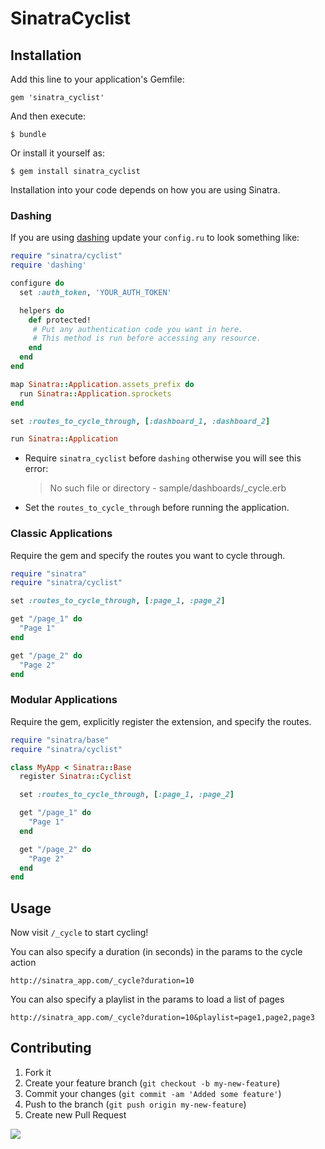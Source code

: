 # SinatraCyclist

## Installation

Add this line to your application's Gemfile:

    gem 'sinatra_cyclist'

And then execute:

    $ bundle

Or install it yourself as:

    $ gem install sinatra_cyclist

Installation into your code depends on how you are using Sinatra.

### Dashing
If you are using [dashing](https://github.com/Shopify/dashing) update your `config.ru` to look something like:

```ruby
require "sinatra/cyclist"
require 'dashing'

configure do
  set :auth_token, 'YOUR_AUTH_TOKEN'

  helpers do
    def protected!
     # Put any authentication code you want in here.
     # This method is run before accessing any resource.
    end
  end
end

map Sinatra::Application.assets_prefix do
  run Sinatra::Application.sprockets
end

set :routes_to_cycle_through, [:dashboard_1, :dashboard_2]

run Sinatra::Application
```

* Require `sinatra_cyclist` before `dashing` otherwise you will see this error:

    > No such file or directory - sample/dashboards/_cycle.erb

* Set the `routes_to_cycle_through` before running the application.

### Classic Applications
Require the gem and specify the routes you want to cycle through.

```ruby
require "sinatra"
require "sinatra/cyclist"

set :routes_to_cycle_through, [:page_1, :page_2]

get "/page_1" do
  "Page 1"
end

get "/page_2" do
  "Page 2"
end
```

### Modular Applications
Require the gem, explicitly register the extension, and specify the routes.
```ruby
require "sinatra/base"
require "sinatra/cyclist"

class MyApp < Sinatra::Base
  register Sinatra::Cyclist

  set :routes_to_cycle_through, [:page_1, :page_2]

  get "/page_1" do
    "Page 1"
  end

  get "/page_2" do
    "Page 2"
  end
end
```

## Usage
Now visit `/_cycle` to start cycling!

You can also specify a duration (in seconds) in the params to the cycle action

```
http://sinatra_app.com/_cycle?duration=10
```

You can also specify a playlist in the params to load a list of pages

```
http://sinatra_app.com/_cycle?duration=10&playlist=page1,page2,page3
```

## Contributing

1. Fork it
2. Create your feature branch (`git checkout -b my-new-feature`)
3. Commit your changes (`git commit -am 'Added some feature'`)
4. Push to the branch (`git push origin my-new-feature`)
5. Create new Pull Request

![](http://24.media.tumblr.com/tumblr_lhgo817Gnw1qf6o97o1_500.jpg)
